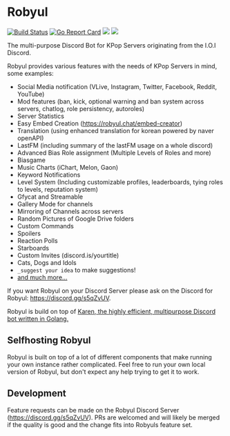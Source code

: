 # Robyul

[![Build Status](https://travis-ci.com/Seklfreak/Robyul2.svg?branch=master)](https://travis-ci.org/Seklfreak/Robyul2)
[![Go Report Card](https://goreportcard.com/badge/github.com/Seklfreak/Robyul2)](https://goreportcard.com/report/github.com/Seklfreak/Robyul2)
[<img src="https://img.shields.io/badge/Support-me!-orange.svg">](https://www.patreon.com/sekl)
[<img src="https://discordapp.com/api/guilds/286619174371852298/widget.png?style=shield">](https://discord.is/robyul)

The multi-purpose Discord Bot for KPop Servers originating from the I.O.I Discord.

Robyul provides various features with the needs of KPop Servers in mind, some examples:
- Social Media notification (VLive, Instagram, Twitter, Facebook, Reddit, YouTube)
- Mod features (ban, kick, optional warning and ban system across servers, chatlog, role persistency, autoroles)
- Server Statistics
- Easy Embed Creation (https://robyul.chat/embed-creator)
- Translation (using enhanced translation for korean powered by naver openAPI)
- LastFM (including summary of the lastFM usage on a whole discord)
- Advanced Bias Role assignment (Multiple Levels of Roles and more)
- Biasgame
- Music Charts (iChart, Melon, Gaon)
- Keyword Notifications
- Level System (Including customizable profiles, leaderboards, tying roles to levels, reputation system)
- Gfycat and Streamable
- Gallery Mode for channels
- Mirroring of Channels across servers
- Random Pictures of Google Drive folders
- Custom Commands
- Spoilers
- Reaction Polls
- Starboards
- Custom Invites (discord.is/yourtitle)
- Cats, Dogs and Idols
- `_suggest your idea` to make suggestions!
- [and much more...](https://robyul.chat/commands)

If you want Robyul on your Discord Server please ask on the Discord for Robyul: https://discord.gg/s5qZvUV.

Robyul is build on top of [Karen, the highly efficient, multipurpose Discord bot written in Golang.](https://github.com/SubliminalHQ/karen)

## Selfhosting Robyul
Robyul is built on top of a lot of different components that make running your own instance rather complicated. Feel free to run your own local version of Robyul, but don't expect any help trying to get it to work.

## Development
Feature requests can be made on the Robyul Discord Server (https://discord.gg/s5qZvUV). PRs are welcomed and will likely be merged if the quality is good and the change fits into Robyuls feature set.
